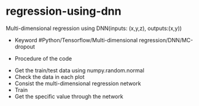 # regression-using-dnn
Multi-dimensional regression using DNN(inputs: (x,y,z), outputs:(x,y))

* Keyword
#Python/Tensorflow/Multi-dimensional regression/DNN/MC-dropout

* Procedure of the code
- Get the train/test data using numpy.random.normal
- Check the data in each plot
- Consist the multi-dimensional regression network
- Train
- Get the specific value through the network
